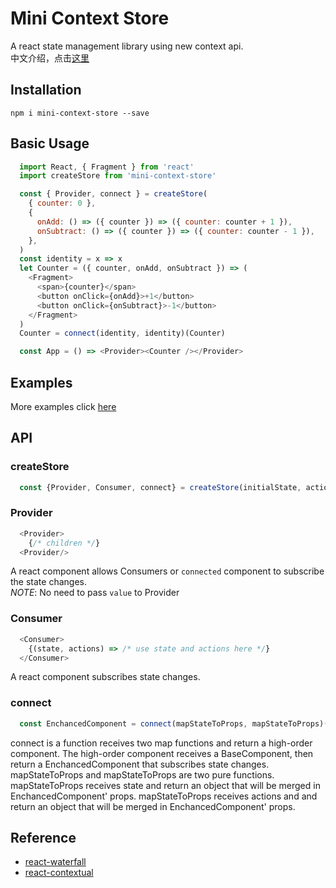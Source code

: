# Mini Context Store
A react state management library using new context api. <br />
中文介绍，点击[这里](https://github.com/beizhedenglong/mini-context-store/blob/master/README-CN.md)
## Installation
`npm i mini-context-store --save`

## Basic Usage
```js
  import React, { Fragment } from 'react'
  import createStore from 'mini-context-store'

  const { Provider, connect } = createStore(
    { counter: 0 },
    {
      onAdd: () => ({ counter }) => ({ counter: counter + 1 }),
      onSubtract: () => ({ counter }) => ({ counter: counter - 1 }),
    },
  )
  const identity = x => x
  let Counter = ({ counter, onAdd, onSubtract }) => (
    <Fragment>
      <span>{counter}</span>
      <button onClick={onAdd}>+1</button>
      <button onClick={onSubtract}>-1</button>
    </Fragment>
  )
  Counter = connect(identity, identity)(Counter)

  const App = () => <Provider><Counter /></Provider>
```

## Examples
  More examples click [here](https://github.com/beizhedenglong/mini-context-store/tree/master/examples)
## API
### createStore
```js
  const {Provider, Consumer, connect} = createStore(initialState, actions)
```
### Provider
```js
  <Provider>
    {/* children */}
  <Provider/>
```
A react component allows Consumers or `connected` component to subscribe the state changes. <br />
*NOTE*: No need to pass `value` to Provider

### Consumer
```js
  <Consumer>
    {(state, actions) => /* use state and actions here */}
  </Consumer>
```
A react component subscribes state changes. 

### connect
```js
  const EnchancedComponent = connect(mapStateToProps, mapStateToProps)(BaseComponent)
```
connect is a function  receives two map functions and return  a high-order component. The  high-order component receives a BaseComponent, then  return a EnchancedComponent that subscribes state changes. <br />
mapStateToProps and mapStateToProps are two pure functions. mapStateToProps receives state and return an object that will be merged in EnchancedComponent' props. mapStateToProps receives actions and and return an object that will be merged in EnchancedComponent' props.


## Reference
- [react-waterfall](https://github.com/didierfranc/react-waterfall)
- [react-contextual](https://github.com/drcmda/react-contextual)